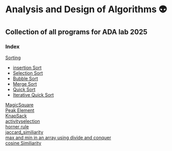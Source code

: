 # Analysis and Design of Algorithms 👽
## Collection of all programs for ADA lab 2025

### Index
[Sorting](./sorting/README.md)
<br/>
- [insertion Sort](./sorting/insertionsort.cpp)
- [Selection Sort](./sorting/selectionsort.cpp)
- [Bubble Sort](./sorting/bubblesort.cpp)
- [Merge Sort](./sorting/mergesort.cpp)
- [Quick Sort](./sorting/quicksort.cpp)
- [Iterative Quick Sort](./sorting/iterative_quicksort.cpp)


[MagicSquare](./magicsquare/README.md)
<br/>
[Peak Element](./peak/README.md)
<br/>
[KnapSack](./knapsack/README.md)
<br/>
[activityselection](./greedy/activity_selection.cpp)
<br/>
[horner rule](./horner_rule/README.md)
<br/>
[jaccard_similiarity](./jaccard_similarity/README.md)
<br/>
[max and min in an array using divide and conquer](./divide_conquer/max_min.cpp)
<br/>
[cosine Similiarity](./cosine_similiarity/README.md)
<br/>



